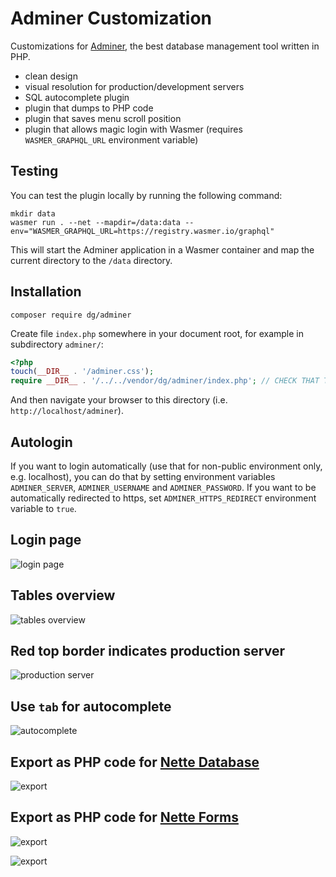 Adminer Customization
=====================

Customizations for [Adminer](https://www.adminer.org), the best database management tool written in PHP.

- clean design
- visual resolution for production/development servers
- SQL autocomplete plugin
- plugin that dumps to PHP code
- plugin that saves menu scroll position
- plugin that allows magic login with Wasmer (requires `WASMER_GRAPHQL_URL` environment variable)

Testing
-------

You can test the plugin locally by running the following command:

```
mkdir data
wasmer run . --net --mapdir=/data:data --env="WASMER_GRAPHQL_URL=https://registry.wasmer.io/graphql"
```

This will start the Adminer application in a Wasmer container and map the current directory to the `/data` directory.

Installation
------------

```
composer require dg/adminer
```

Create file `index.php` somewhere in your document root, for example in subdirectory `adminer/`:

```php
<?php
touch(__DIR__ . '/adminer.css');
require __DIR__ . '/../../vendor/dg/adminer/index.php'; // CHECK THAT THIS PATH IS CORRECT
```

And then navigate your browser to this directory (i.e. `http://localhost/adminer`).


Autologin
---------

If you want to login automatically (use that for non-public environment only, e.g. localhost), you can do that by setting environment variables `ADMINER_SERVER`, `ADMINER_USERNAME` and `ADMINER_PASSWORD`. If you want to be automatically redirected to https, set `ADMINER_HTTPS_REDIRECT` environment variable to `true`.


Login page
----------

![login page](https://dg.github.io/adminer/images/screenshot1.png)

Tables overview
---------------

![tables overview](https://dg.github.io/adminer/images/screenshot2.png)

Red top border indicates production server
------------------------------------------

![production server](https://dg.github.io/adminer/images/screenshot3.png)

Use `tab` for autocomplete
--------------------------

![autocomplete](https://dg.github.io/adminer/images/screenshot4.png)

Export as PHP code for [Nette Database](https://github.com/nette/database)
--------------------------------------------------------------------------

![export](https://dg.github.io/adminer/images/screenshot5.png?v1)

Export as PHP code for [Nette Forms](https://github.com/nette/forms)
--------------------------------------------------------------------------

![export](https://dg.github.io/adminer/images/screenshot6.png?v1)

![export](https://dg.github.io/adminer/images/screenshot7.png)
